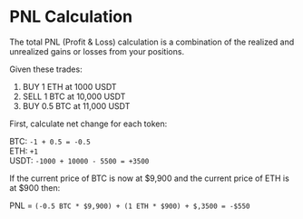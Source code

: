# PNL Calculation

The total PNL \(Profit & Loss\) calculation is a combination of the realized and unrealized gains or losses from your positions.

Given these trades:

1. BUY 1 ETH at 1000 USDT
2. SELL 1 BTC at 10,000 USDT
3. BUY 0.5 BTC at 11,000 USDT

First, calculate net change for each token:

BTC:     `-1 + 0.5 = -0.5`  
ETH:     `+1`  
USDT:  `-1000 + 10000 - 5500 = +3500`

If the current price of BTC is now at $9,900 and the current price of ETH is at $900 then:

PNL = `(-0.5 BTC * $9,900) + (1 ETH * $900) + $,3500 = -$550`

